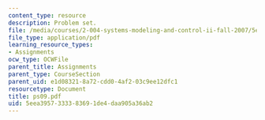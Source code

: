 ```yaml
---
content_type: resource
description: Problem set.
file: /media/courses/2-004-systems-modeling-and-control-ii-fall-2007/5eea3957333383691de4daa905a36ab2_ps09.pdf
file_type: application/pdf
learning_resource_types:
- Assignments
ocw_type: OCWFile
parent_title: Assignments
parent_type: CourseSection
parent_uid: e1d08321-8a72-cdd0-4af2-03c9ee12dfc1
resourcetype: Document
title: ps09.pdf
uid: 5eea3957-3333-8369-1de4-daa905a36ab2
---
```

